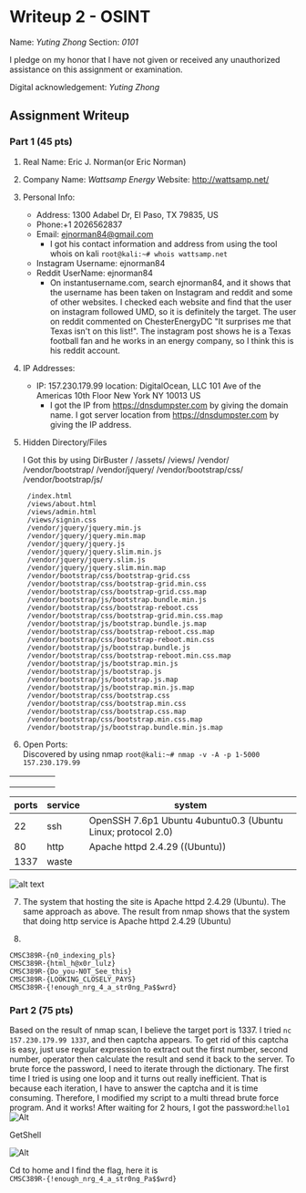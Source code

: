 # Writeup 2 - OSINT

Name: *Yuting Zhong*
Section: *0101*

I pledge on my honor that I have not given or received any unauthorized assistance on this assignment or examination.

Digital acknowledgement: *Yuting Zhong*

## Assignment Writeup

### Part 1 (45 pts)

1. Real Name: Eric J. Norman(or Eric Norman)
2. Company Name: *Wattsamp Energy* Website: http://wattsamp.net/
3. Personal Info:
    - Address: 1300 Adabel Dr, El Paso, TX 79835, US
    - Phone:+1 2026562837
    - Email: ejnorman84@gmail.com
        + I got his contact information and address from using the tool whois on kali
        ```root@kali:~# whois wattsamp.net```
    - Instagram Username: ejnorman84
    - Reddit UserName: ejnorman84
        + On instantusername.com, search ejnorman84,
        and it shows that the username has been taken on Instagram
        and reddit and some of other websites.
        I checked each website and find that the user on instagram followed
        UMD, so it is definitely the target. The user on reddit commented on
        ChesterEnergyDC "It surprises me that Texas isn't on this list!".
        The instagram post shows he is a Texas football fan and he works in
        an energy company, so I think this is his reddit account.
4. IP Addresses:
    - IP: 157.230.179.99
    location:  DigitalOcean, LLC 101 Ave of the Americas 10th Floor New York NY 10013 US
        + I got the IP from https://dnsdumpster.com by giving the domain name.
        I got server location from https://dnsdumpster.com by giving the IP address.  
5. Hidden Directory/Files  

    I Got this by using DirBuster
        /
        /assets/
        /views/
        /vendor/
        /vendor/bootstrap/
        /vendor/jquery/
        /vendor/bootstrap/css/
        /vendor/bootstrap/js/

        /index.html
        /views/about.html
        /views/admin.html
        /views/signin.css
        /vendor/jquery/jquery.min.js
        /vendor/jquery/jquery.min.map
        /vendor/jquery/jquery.js
        /vendor/jquery/jquery.slim.min.js
        /vendor/jquery/jquery.slim.js
        /vendor/jquery/jquery.slim.min.map
        /vendor/bootstrap/css/bootstrap-grid.css
        /vendor/bootstrap/css/bootstrap-grid.min.css
        /vendor/bootstrap/css/bootstrap-grid.css.map
        /vendor/bootstrap/js/bootstrap.bundle.min.js
        /vendor/bootstrap/css/bootstrap-reboot.css
        /vendor/bootstrap/css/bootstrap-grid.min.css.map
        /vendor/bootstrap/js/bootstrap.bundle.js.map
        /vendor/bootstrap/css/bootstrap-reboot.css.map
        /vendor/bootstrap/css/bootstrap-reboot.min.css
        /vendor/bootstrap/js/bootstrap.bundle.js
        /vendor/bootstrap/css/bootstrap-reboot.min.css.map
        /vendor/bootstrap/js/bootstrap.min.js
        /vendor/bootstrap/js/bootstrap.js
        /vendor/bootstrap/js/bootstrap.js.map
        /vendor/bootstrap/js/bootstrap.min.js.map
        /vendor/bootstrap/css/bootstrap.css
        /vendor/bootstrap/css/bootstrap.min.css
        /vendor/bootstrap/css/bootstrap.css.map
        /vendor/bootstrap/css/bootstrap.min.css.map
        /vendor/bootstrap/js/bootstrap.bundle.min.js.map

6. Open Ports:  
Discovered by using nmap
```root@kali:~# nmap -v -A -p 1-5000 157.230.179.99```  

  |   |   |   |   |   |
|---|---|---|---|---|
|   |   |   |   |   |
|   |   |   |   |   |
|   |   |   |   |   |

   |ports|service|system|
|---  |---    |---                                                          |
|  22 |  ssh  | OpenSSH 7.6p1 Ubuntu 4ubuntu0.3 (Ubuntu Linux; protocol 2.0)|
|  80 | http  |  Apache httpd 2.4.29 ((Ubuntu))                             |
|1337 | waste |                                                             |  

![alt text][port_scan_result]


7. The system that hosting the site is Apache httpd 2.4.29 (Ubuntu). The same approach as above.
    The result from nmap shows that the system that doing http service is Apache httpd 2.4.29 (Ubuntu)

8.  
  ```CMSC389R-{n0_indexing_pls}```  
  ```CMSC389R-{html_h@x0r_lulz}```  
  ```CMSC389R-{Do_you-N0T_See_this}```  
  ```CMSC389R-{LOOKING_CLOSELY_PAYS}```   
  ```CMSC389R-{!enough_nrg_4_a_str0ng_Pa$$wrd}```




### Part 2 (75 pts)  
Based on the result of nmap scan, I believe the target port is 1337.
I tried ```nc 157.230.179.99 1337```, and then captcha appears. To get rid of this captcha is easy, just use regular expression to extract out the first number, second number, operator then calculate the result and send it back to the server. To brute force the password, I need to iterate through the dictionary. The first time I tried is using one loop and it turns out really inefficient. That is because each iteration, I have to answer the captcha and it is time consuming. Therefore, I modified my script to a multi thread brute force program. And it works! After waiting for 2 hours, I got the password:```hello1```   
![Alt][getpassword]  

GetShell  

![Alt][getshell]  

Cd to home and I find the flag, here it is  
```CMSC389R-{!enough_nrg_4_a_str0ng_Pa$$wrd}```

[port_scan_result]: https://github.com/ununununium/389Rfall2019/blob/master/week/2/writeup/screen_shots/port_scan_result.png
[getpassword]: https://github.com/ununununium/389Rfall2019/blob/master/week/2/writeup/screen_shots/getpassword.png
[getshell]: https://github.com/ununununium/389Rfall2019/blob/master/week/2/writeup/screen_shots/getshell.png
